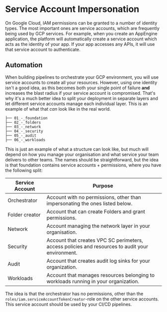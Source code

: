 # Service Account Impersonation

On Google Cloud, IAM permissions can be granted to a number of identity types.  The most important ones are service accounts, which are frequently being used by GCP services.  For example, when you create an AppEngine application, the platform will automatically create a service account which acts as the identity of your app.  If your app accesses any APIs, it will use that service account to authenticate.

## Automation
When building pipelines to orchestrate your GCP environment, you will use service accounts to create all your resources.  However, using one identity isn't a good idea, as this becomes both your single point of failure **and** increases the blast radius if your service account is compromised.  That's why it's a much better idea to split your deployment in separate layers and let different service accounts manage each individual layer.  This is an example of what that *can* look like in the real world.

```shell
├── 01_-_foundation
├── 02_-_folders
├── 03_-_network
├── 04_-_security
├── 05_-_audit
├── 06_-_workloads
```

This is just an example of what a structure can look like, but much will depend on how you manage your organisation and what service your team delivers to other teams.  The names should be straightforward, but the idea is that foundation contains service accounts + permissions, where you have the following split:

| Service Account | Purpose                                                                                          |
|-----------------|--------------------------------------------------------------------------------------------------|
| Orchestrator    | Account with no permissions, other than impersonating the ones listed below.                     |
| Folder creator  | Account that can create Folders and grant permissions.                                           |
| Network         | Account managing the network layer in your organisation.                                         |
| Security        | Account that creates VPC SC perimeters, access policies and resources to audit your environment. |
| Audit           | Account that creates audit log sinks for your organization.                                      |
| Workloads       | Account that manages resources belonging to workloads running in your organization.              |

The idea is that the orchestrator has no permissions, other than the `roles/iam.serviceAccountTokenCreator`-role on the other service accounts.  This service account should be used by your CI/CD pipelines.